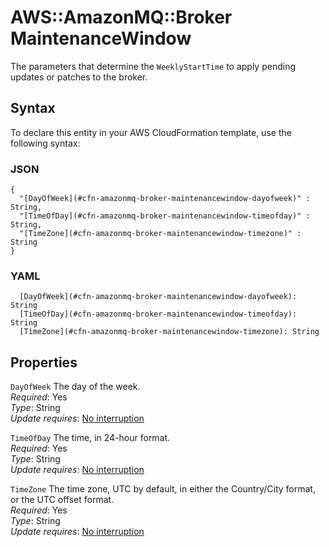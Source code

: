 # AWS::AmazonMQ::Broker MaintenanceWindow<a name="aws-properties-amazonmq-broker-maintenancewindow"></a>

The parameters that determine the `WeeklyStartTime` to apply pending updates or patches to the broker\.

## Syntax<a name="aws-properties-amazonmq-broker-maintenancewindow-syntax"></a>

To declare this entity in your AWS CloudFormation template, use the following syntax:

### JSON<a name="aws-properties-amazonmq-broker-maintenancewindow-syntax.json"></a>

```
{
  "[DayOfWeek](#cfn-amazonmq-broker-maintenancewindow-dayofweek)" : String,
  "[TimeOfDay](#cfn-amazonmq-broker-maintenancewindow-timeofday)" : String,
  "[TimeZone](#cfn-amazonmq-broker-maintenancewindow-timezone)" : String
}
```

### YAML<a name="aws-properties-amazonmq-broker-maintenancewindow-syntax.yaml"></a>

```
  [DayOfWeek](#cfn-amazonmq-broker-maintenancewindow-dayofweek): String
  [TimeOfDay](#cfn-amazonmq-broker-maintenancewindow-timeofday): String
  [TimeZone](#cfn-amazonmq-broker-maintenancewindow-timezone): String
```

## Properties<a name="aws-properties-amazonmq-broker-maintenancewindow-properties"></a>

`DayOfWeek` <a name="cfn-amazonmq-broker-maintenancewindow-dayofweek"></a>
The day of the week\.  
_Required_: Yes  
_Type_: String  
_Update requires_: [No interruption](https://docs.aws.amazon.com/AWSCloudFormation/latest/UserGuide/using-cfn-updating-stacks-update-behaviors.html#update-no-interrupt)

`TimeOfDay` <a name="cfn-amazonmq-broker-maintenancewindow-timeofday"></a>
The time, in 24\-hour format\.  
_Required_: Yes  
_Type_: String  
_Update requires_: [No interruption](https://docs.aws.amazon.com/AWSCloudFormation/latest/UserGuide/using-cfn-updating-stacks-update-behaviors.html#update-no-interrupt)

`TimeZone` <a name="cfn-amazonmq-broker-maintenancewindow-timezone"></a>
The time zone, UTC by default, in either the Country/City format, or the UTC offset format\.  
_Required_: Yes  
_Type_: String  
_Update requires_: [No interruption](https://docs.aws.amazon.com/AWSCloudFormation/latest/UserGuide/using-cfn-updating-stacks-update-behaviors.html#update-no-interrupt)
